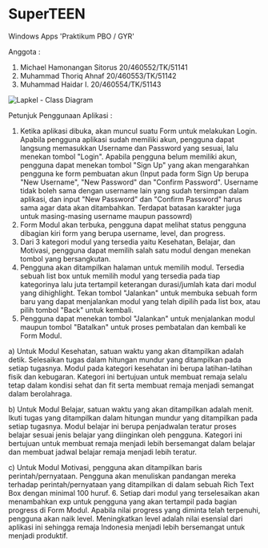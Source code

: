 # SuperTEEN
Windows Apps
'Praktikum PBO / GYR'

Anggota : 
1.  Michael Hamonangan Sitorus 20/460552/TK/51141 
2.	Muhammad Thoriq Ahnaf 20/460553/TK/51142 
3.	Muhammad Haidar I. 20/460554/TK/51143 



![Lapkel - Class Diagram](https://user-images.githubusercontent.com/72853893/121698519-48fa5e80-caf8-11eb-9400-96458611a1c8.png)

Petunjuk Penggunaan Aplikasi :
1. Ketika aplikasi dibuka, akan muncul suatu Form untuk melakukan Login. Apabila pengguna aplikasi sudah memiliki akun, pengguna dapat langsung memasukkan Username dan Password yang sesuai, lalu menekan tombol "Login". Apabila pengguna belum memiliki akun, pengguna dapat menekan tombol "Sign Up" yang akan mengarahkan pengguna ke form pembuatan akun (Input pada form Sign Up berupa "New Username", "New Password" dan "Confirm Password". Username tidak boleh sama dengan username lain yang sudah tersimpan dalam aplikasi, dan input "New Password" dan "Confirm Password" harus sama agar data akan ditambahkan. Terdapat batasan karakter juga untuk masing-masing username maupun passowrd)
2. Form Modul akan terbuka, pengguna dapat melihat status pengguna dibagian kiri form yang berupa username, level, dan progress.
3. Dari 3 kategori modul yang tersedia yaitu Kesehatan, Belajar, dan Motivasi, pengguna dapat memilih salah satu modul dengan menekan tombol yang bersangkutan.
4. Pengguna akan ditampilkan halaman untuk memilih modul. Tersedia sebuah list box untuk memilih modul yang tersedia pada tiap kategorinya lalu juta tertampil keterangan durasi/jumlah kata dari modul yang dihighlight. Tekan tombol "Jalankan" untuk membuka sebuah form baru yang dapat menjalankan modul yang telah dipilih pada list box, atau pilih tombol "Back" untuk kembali.
5. Pengguna dapat menekan tombol "Jalankan" untuk menjalankan modul maupun tombol "Batalkan" untuk proses pembatalan dan kembali ke Form Modul. 

a) Untuk Modul Kesehatan, satuan waktu yang akan ditampilkan adalah detik. Selesaikan tugas dalam hitungan mundur yang ditampilkan pada setiap tugasnya. Modul pada kategori kesehatan ini berupa latihan-latihan fisik dan kebugaran. Kategori ini bertujuan untuk membuat remaja selalu tetap dalam kondisi sehat dan fit serta membuat remaja menjadi semangat dalam berolahraga. 

b) Untuk Modul Belajar, satuan waktu yang akan ditampilkan adalah menit. Ikuti tugas yang ditampilkan dalam hitungan mundur yang ditampilkan pada setiap tugasnya. Modul belajar ini berupa penjadwalan teratur proses belajar sesuai jenis belajar yang diinginkan oleh pengguna. Kategori ini bertujuan untuk membuat remaja menjadi lebih bersemangat dalam belajar dan membuat jadwal belajar remaja menjadi lebih teratur.

c) Untuk Modul Motivasi, pengguna akan ditampilkan baris perintah/pernyataan. Pengguna akan menuliskan pandangan mereka terhadap perintah/pernyataan yang ditampilkan di dalam sebuah Rich Text Box dengan minimal 100 huruf.
6. Setiap dari modul yang terselesaikan akan menambahkan exp untuk pengguna yang akan tertampil pada bagian progress di Form Modul. Apabila nilai progress yang diminta telah terpenuhi, pengguna akan naik level. Meningkatkan level adalah nilai esensial dari aplikasi ini sehingga remaja Indonesia menjadi lebih bersemangat untuk menjadi produktif.
